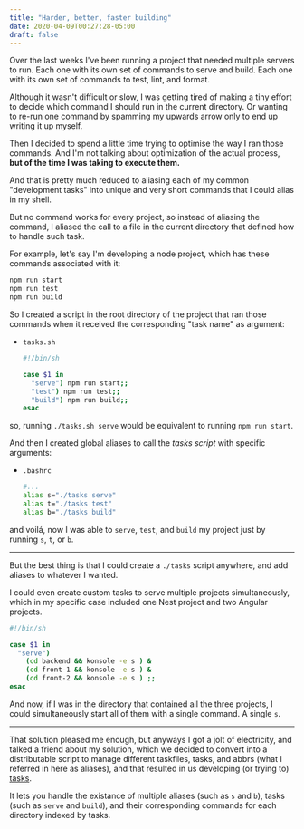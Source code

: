 ```yaml
---
title: "Harder, better, faster building"
date: 2020-04-09T00:27:28-05:00
draft: false
---
```


Over the last weeks I've been running a project that needed multiple servers to
run. Each one with its own set of commands to serve and build. Each one with its
own set of commands to test, lint, and format.

Although it wasn't difficult or slow, I was getting tired of making a tiny
effort to decide which command I should run in the current directory. Or wanting
to re-run one command by spamming my upwards arrow only to end up writing it up
myself.

Then I decided to spend a little time trying to optimise the way I ran those
commands. And I'm not talking about optimization of the actual process, **but of
the time I was taking to execute them.**

And that is pretty much reduced to aliasing each of my common "development
tasks" into unique and very short commands that I could alias in my shell.

But no command works for every project, so instead of aliasing the command, I
aliased the call to a file in the current directory that defined how to handle
such task.

For example, let's say I'm developing a node project, which has these commands
associated with it:

```sh
npm run start
npm run test
npm run build
```

So I created a script in the root directory of the project that ran those
commands when it received the corresponding "task name" as argument:

- `tasks.sh`

  ```sh
  #!/bin/sh

  case $1 in
    "serve") npm run start;;
    "test") npm run test;;
    "build") npm run build;;
  esac
  ```

so, running `./tasks.sh serve` would be equivalent to running `npm run start`.

And then I created global aliases to call the _tasks script_ with specific
arguments:

- `.bashrc`

  ```sh
  #...
  alias s="./tasks serve"
  alias t="./tasks test"
  alias b="./tasks build"
  ```

and voilá, now I was able to `serve`, `test`, and `build` my project just by
running `s`, `t`, or `b`.

---

But the best thing is that I could create a `./tasks` script anywhere, and add
aliases to whatever I wanted.

I could even create custom tasks to serve multiple projects simultaneously,
which in my specific case included one Nest project and two Angular projects.

```sh
#!/bin/sh

case $1 in
  "serve")
    (cd backend && konsole -e s ) &
    (cd front-1 && konsole -e s ) &
    (cd front-2 && konsole -e s ) ;;
esac
```

And now, if I was in the directory that contained all the three projects, I
could simultaneously start all of them with a single command. A single `s`.

---

That solution pleased me enough, but anyways I got a jolt of electricity, and
talked a friend about my solution, which we decided to convert into a
distributable script to manage different taskfiles, tasks, and abbrs (what I
referred in here as aliases), and that resulted in us developing (or trying to)
[tasks].

It lets you handle the existance of multiple aliases (such as `s` and `b`),
tasks (such as `serve` and `build`), and their corresponding commands for each
directory indexed by tasks.

[tasks]: https://github.com/daque-dev/tasks.sh
